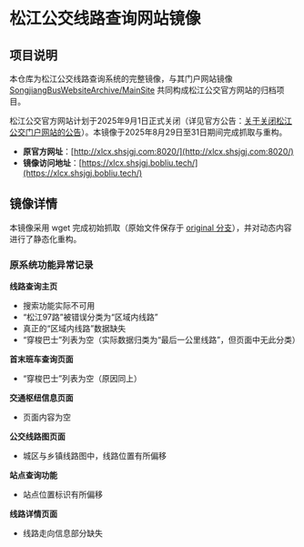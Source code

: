 # 松江公交线路查询网站镜像

## 项目说明

本仓库为松江公交线路查询系统的完整镜像，与其门户网站镜像 [SongjiangBusWebsiteArchive/MainSite](https://github.com/SongjiangBusWebsiteArchive/MainSite) 共同构成松江公交官方网站的归档项目。

松江公交官方网站计划于2025年9月1日正式关闭（详见官方公告：[关于关闭松江公交门户网站的公告](https://mp.weixin.qq.com/s/ywsayA6J95-TIjNRSBbuIQ)）。本镜像于2025年8月29日至31日期间完成抓取与重构。

- **原官方网址**：[http://xlcx.shsjgj.com:8020/](http://xlcx.shsjgj.com:8020/)
- **镜像访问地址**：[https://xlcx.shsjgj.bobliu.tech/](https://xlcx.shsjgj.bobliu.tech/)

## 镜像详情

本镜像采用 wget 完成初始抓取（原始文件保存于 [original 分支](https://github.com/SongjiangBusWebsiteArchive/RouteSearch/tree/original)），并对动态内容进行了静态化重构。

### 原系统功能异常记录

**线路查询主页**
- 搜索功能实际不可用
- “松江97路”被错误分类为“区域内线路”
- 真正的“区域内线路”数据缺失
- “穿梭巴士”列表为空（实际数据归类为“最后一公里线路”，但页面中无此分类）

**首末班车查询页面**
- “穿梭巴士”列表为空（原因同上）

**交通枢纽信息页面**
- 页面内容为空

**公交线路图页面**
- 城区与乡镇线路图中，线路位置有所偏移

**站点查询功能**
- 站点位置标识有所偏移

**线路详情页面**
- 线路走向信息部分缺失

